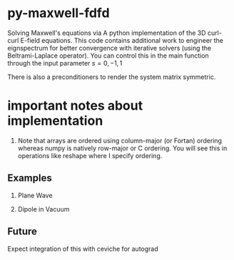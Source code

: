 # py-maxwell-fdfd
Solving Maxwell's equations via A python implementation of the 3D curl-curl E-field equations. This code contains additional work to engineer the eignspectrum for better convergence with iterative solvers (using the Beltrami-Laplace operator). You can control this in the main function through the input parameter $s = {0,-1,1}$

There is also a preconditioners to render the system matrix symmetric.

# important notes about implementation
1. Note that arrays are ordered using column-major (or Fortan) ordering whereas numpy is natively row-major or C ordering. You will see this in operations like reshape where I specify ordering.

## Examples
1. Plane Wave

2. Dipole in Vacuum


## Future
Expect integration of this with ceviche for autograd

